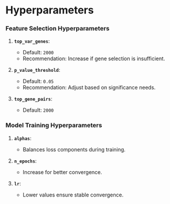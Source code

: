 # Hyperparameters

### Feature Selection Hyperparameters

1.  **`top_var_genes`**:
    * Default: `2000`
    * Recommendation: Increase if gene selection is insufficient.

2.  **`p_value_threshold`**:
    * Default: `0.05`
    * Recommendation: Adjust based on significance needs.

3.  **`top_gene_pairs`**:
    * Default: `2000`

### Model Training Hyperparameters

1.  **`alphas`**:
    * Balances loss components during training.

2.  **`n_epochs`**:
    * Increase for better convergence.

3.  **`lr`**:
    * Lower values ensure stable convergence.